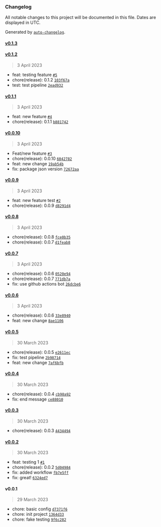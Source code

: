 ### Changelog

All notable changes to this project will be documented in this file. Dates are displayed in UTC.

Generated by [`auto-changelog`](https://github.com/CookPete/auto-changelog).

#### [v0.1.3](https://github.com/je-martinez/pipelines-playground/compare/v0.1.2...v0.1.3)

#### [v0.1.2](https://github.com/je-martinez/pipelines-playground/compare/v0.1.1...v0.1.2)

> 3 April 2023

- feat: testing feature [`#5`](https://github.com/je-martinez/pipelines-playground/pull/5)
- chore(release): 0.1.2 [`103f67a`](https://github.com/je-martinez/pipelines-playground/commit/103f67ab9fd1f3b113edd6b9b3948fe626ca1ae1)
- test: test pipeline [`2ead932`](https://github.com/je-martinez/pipelines-playground/commit/2ead932b4142f0cd37144cdf234c4d61e06fd36b)

#### [v0.1.1](https://github.com/je-martinez/pipelines-playground/compare/v0.0.10...v0.1.1)

> 3 April 2023

- feat: new feature [`#4`](https://github.com/je-martinez/pipelines-playground/pull/4)
- chore(release): 0.1.1 [`b881742`](https://github.com/je-martinez/pipelines-playground/commit/b88174238bc2bc1d8392adcd1d23ff01c1a502d1)

#### [v0.0.10](https://github.com/je-martinez/pipelines-playground/compare/v0.0.9...v0.0.10)

> 3 April 2023

- Feat/new feature [`#3`](https://github.com/je-martinez/pipelines-playground/pull/3)
- chore(release): 0.0.10 [`6042782`](https://github.com/je-martinez/pipelines-playground/commit/6042782128d002c2c82607fa11f4518b5f8f2ef2)
- feat: new change [`19ab54b`](https://github.com/je-martinez/pipelines-playground/commit/19ab54bd8a92425b6ce71b6a825d05d4a3bedd3f)
- fix: package json version [`72672aa`](https://github.com/je-martinez/pipelines-playground/commit/72672aa1c085aab524893e3a02775488d9bd5a89)

#### [v0.0.9](https://github.com/je-martinez/pipelines-playground/compare/v0.0.8...v0.0.9)

> 3 April 2023

- feat: new feature test [`#2`](https://github.com/je-martinez/pipelines-playground/pull/2)
- chore(release): 0.0.9 [`d8291d4`](https://github.com/je-martinez/pipelines-playground/commit/d8291d427c318cd2a03fd3cc18e54d1841551b34)

#### [v0.0.8](https://github.com/je-martinez/pipelines-playground/compare/v0.0.7...v0.0.8)

> 3 April 2023

- chore(release): 0.0.8 [`fce0b35`](https://github.com/je-martinez/pipelines-playground/commit/fce0b351072e9335360ca31a78ab70a0e5b91f2e)
- chore(release): 0.0.7 [`d1feab8`](https://github.com/je-martinez/pipelines-playground/commit/d1feab8c1041e3bd2f6395a2651760afb1ef2b54)

#### [v0.0.7](https://github.com/je-martinez/pipelines-playground/compare/v0.0.6...v0.0.7)

> 3 April 2023

- chore(release): 0.0.6 [`0520e94`](https://github.com/je-martinez/pipelines-playground/commit/0520e94eea51d92c33a1e5d4bb4f4250eb803005)
- chore(release): 0.0.7 [`771db7a`](https://github.com/je-martinez/pipelines-playground/commit/771db7a144962c69a9ea898e4fc8983fc712c59d)
- fix: use github actions bot [`26dcbe6`](https://github.com/je-martinez/pipelines-playground/commit/26dcbe638fd4288320a0c402afa9e0232e5c9441)

#### [v0.0.6](https://github.com/je-martinez/pipelines-playground/compare/v0.0.5...v0.0.6)

> 3 April 2023

- chore(release): 0.0.6 [`33e8940`](https://github.com/je-martinez/pipelines-playground/commit/33e894003a0c745e7d1d1da0958fc70a55168bca)
- feat: new change [`8ae1106`](https://github.com/je-martinez/pipelines-playground/commit/8ae1106645eb18f8044b84d55115b0f10d4f65ab)

#### [v0.0.5](https://github.com/je-martinez/pipelines-playground/compare/v0.0.4...v0.0.5)

> 30 March 2023

- chore(release): 0.0.5 [`e2611ec`](https://github.com/je-martinez/pipelines-playground/commit/e2611ec7ae1efc52173512fe14eb8762620629a1)
- fix: test pipeline [`2b98714`](https://github.com/je-martinez/pipelines-playground/commit/2b9871427a8670386baceec6a02cae6c991cec49)
- feat: new change [`7af6bfb`](https://github.com/je-martinez/pipelines-playground/commit/7af6bfb7006405cd178657c721d3dcf7bbbdab08)

#### [v0.0.4](https://github.com/je-martinez/pipelines-playground/compare/v0.0.3...v0.0.4)

> 30 March 2023

- chore(release): 0.0.4 [`cb98a92`](https://github.com/je-martinez/pipelines-playground/commit/cb98a9250a24c4a187f0e35d62085de66ee542e9)
- fix: end message [`ce88010`](https://github.com/je-martinez/pipelines-playground/commit/ce880107ccd3076e66d25bf1ea47f1e713ecde5e)

#### [v0.0.3](https://github.com/je-martinez/pipelines-playground/compare/v0.0.2...v0.0.3)

> 30 March 2023

- chore(release): 0.0.3 [`4434494`](https://github.com/je-martinez/pipelines-playground/commit/4434494c5301b61d8808e5cf5c46e364d24eff4e)

#### [v0.0.2](https://github.com/je-martinez/pipelines-playground/compare/v0.0.1...v0.0.2)

> 30 March 2023

- feat: testing 1 [`#1`](https://github.com/je-martinez/pipelines-playground/pull/1)
- chore(release): 0.0.2 [`5d04984`](https://github.com/je-martinez/pipelines-playground/commit/5d04984faced10614654f104deb07bc8e2177bd4)
- fix: added workflow [`fb7e5ff`](https://github.com/je-martinez/pipelines-playground/commit/fb7e5fffd1d5d46b1b8de482ed5c5993bb827744)
- fix: great! [`6324ed7`](https://github.com/je-martinez/pipelines-playground/commit/6324ed76043ebfcbc97fa5d8db0e43605712ad4f)

#### v0.0.1

> 29 March 2023

- chore: basic config [`d7371f6`](https://github.com/je-martinez/pipelines-playground/commit/d7371f6d891269615bd0a2ffb9d2358d5823411e)
- chore: init project [`1364d33`](https://github.com/je-martinez/pipelines-playground/commit/1364d337b4c433592940eee25fb9a0c022d24fce)
- chore: fake testing [`9f6c282`](https://github.com/je-martinez/pipelines-playground/commit/9f6c2822be677353934dd785832ae1e45da4de76)
